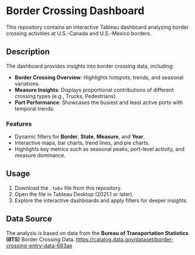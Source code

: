 # Border Crossing Dashboard

This repository contains an interactive Tableau dashboard analyzing border crossing activities at U.S.-Canada and U.S.-Mexico borders.

## **Description**
The dashboard provides insights into border crossing data, including:
- **Border Crossing Overview**: Highlights hotspots, trends, and seasonal variations.
- **Measure Insights**: Displays proportional contributions of different crossing types (e.g., Trucks, Pedestrians).
- **Port Performance**: Showcases the busiest and least active ports with temporal trends.

### **Features**
- Dynamic filters for **Border**, **State**, **Measure**, and **Year**.
- Interactive maps, bar charts, trend lines, and pie charts.
- Highlights key metrics such as seasonal peaks, port-level activity, and measure dominance.

## **Usage**
1. Download the `.twbx` file from this repository.
2. Open the file in Tableau Desktop (2021.1 or later).
3. Explore the interactive dashboards and apply filters for deeper insights.

## **Data Source**
The analysis is based on data from the **Bureau of Transportation Statistics (BTS)** Border Crossing Data.
https://catalog.data.gov/dataset/border-crossing-entry-data-683ae

